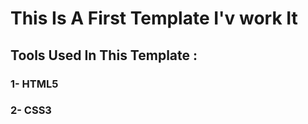 # This Is A First Template I'v work It 


## Tools Used In This Template : 

### 1- HTML5
### 2- CSS3
